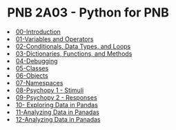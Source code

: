 # PNB 2A03 - Python for PNB

<li><a href="https://drfeinberg.github.io/PNB-2A03/Class-00-Introduction.html">00-Introduction</a></li>  
<li><a href="https://drfeinberg.github.io/PNB-2A03/Class-01-Variables_and_Operators.html">01-Variables and Operators</a></li>  
<li><a href="https://drfeinberg.github.io/PNB-2A03/Conditionals_DataTypes_and_Loops.html">02-Conditionals, Data Types, and Loops</a></li>
<li><a href="https://drfeinberg.github.io/PNB-2A03/Dictionaries_Functions_and_Methods.html">03-Dictionaries, Functions, and Methods</a></li>  
<li><a href="https://drfeinberg.github.io/PNB-2A03/Debugging.html">04-Debugging</a></li>  
<li><a href="https://drfeinberg.github.io/PNB-2A03/Classes.html">05-Classes</a></li>  
<li><a href="https://drfeinberg.github.io/PNB-2A03/Objects.html">06-Objects</a></li>  
<li><a href="https://drfeinberg.github.io/PNB-2A03/Namespaces">07-Namespaces</a></li>  
<li><a href="https://drfeinberg.github.io/PNB-2A03/PsychoPy-1-Stimuli.html">08-Psychopy 1 - Stimuli</a></li>  
<li><a href="https://drfeinberg.github.io/PNB-2A03/Psychopy-2-Responses.html">09-Psychopy 2 - Responses</a></li>  
<li><a href="https://drfeinberg.github.io/PNB-2A03/Class-10-ExploringDataInPandas.html">10- Exploring Data in Pandas</a></li>  
<li><a href="https://drfeinberg.github.io/PNB-2A03/Class-11-AnalyzingDataInPandas.html">11-Analyzing Data in Panadas</a></li>  
<li><a href="https://drfeinberg.github.io/PNB-2A03/Class-12-PlottingDataInPython.html">12-Analyzing Data in Panadas</a></li>  
